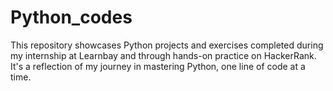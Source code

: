 # Python_codes
This repository showcases Python projects and exercises completed during my internship at Learnbay and through hands-on practice on HackerRank. It's a reflection of my journey in mastering Python, one line of code at a time.
